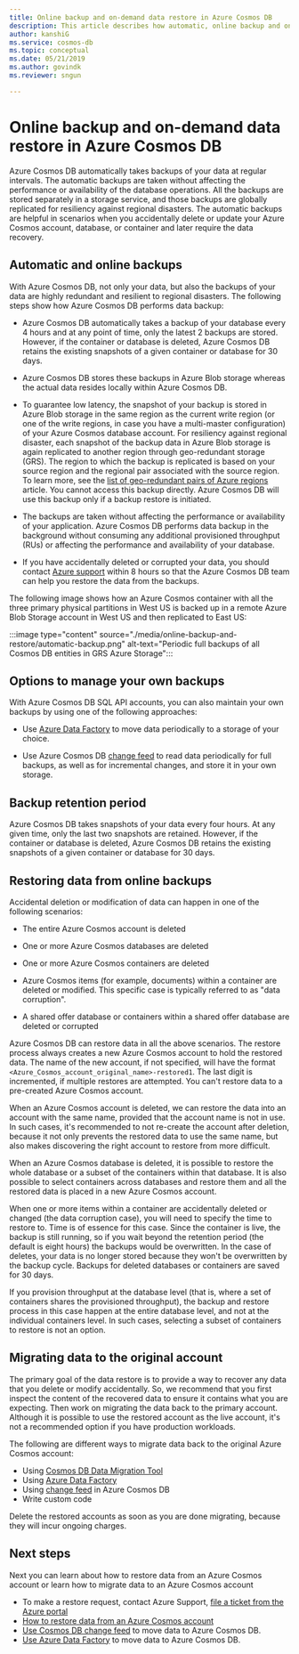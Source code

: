 ```yaml
---
title: Online backup and on-demand data restore in Azure Cosmos DB
description: This article describes how automatic, online backup and on-demand data restore works in Azure Cosmos DB.
author: kanshiG
ms.service: cosmos-db
ms.topic: conceptual
ms.date: 05/21/2019
ms.author: govindk
ms.reviewer: sngun

---
```


# Online backup and on-demand data restore in Azure Cosmos DB

Azure Cosmos DB automatically takes backups of your data at regular intervals. The automatic backups are taken without affecting the performance or availability of the database operations. All the backups are stored separately in a storage service, and those backups are globally replicated for resiliency against regional disasters. The automatic backups are helpful in scenarios when you accidentally delete or update your Azure Cosmos account, database, or container and later require the data recovery.

## Automatic and online backups

With Azure Cosmos DB, not only your data, but also the backups of your data are highly redundant and resilient to regional disasters. The following steps show how Azure Cosmos DB performs data backup:

* Azure Cosmos DB automatically takes a backup of your database every 4 hours and at any point of time, only the latest 2 backups are stored. However, if the container or database is deleted, Azure Cosmos DB retains the existing snapshots of a given container or database for 30 days.

* Azure Cosmos DB stores these backups in Azure Blob storage whereas the actual data resides locally within Azure Cosmos DB.

*  To guarantee low latency, the snapshot of your backup is stored in Azure Blob storage in the same region as the current write region (or one of the write regions, in case you have a multi-master configuration) of your Azure Cosmos database account. For resiliency against regional disaster, each snapshot of the backup data in Azure Blob storage is again replicated to another region through geo-redundant storage (GRS). The region to which the backup is replicated is based on your source region and the regional pair associated with the source region. To learn more, see the [list of geo-redundant pairs of Azure regions](../best-practices-availability-paired-regions.md) article. You cannot access this backup directly. Azure Cosmos DB will use this backup only if a backup restore is initiated.

* The backups are taken without affecting the performance or availability of your application. Azure Cosmos DB performs data backup in the background without consuming any additional provisioned throughput (RUs) or affecting the performance and availability of your database.

* If you have accidentally deleted or corrupted your data, you should contact [Azure support](https://azure.microsoft.com/support/options/) within 8 hours so that the Azure Cosmos DB team can help you restore the data from the backups.

The following image shows how an Azure Cosmos container with all the three primary physical partitions in West US is backed up in a remote Azure Blob Storage account in West US and then replicated to East US:

:::image type="content" source="./media/online-backup-and-restore/automatic-backup.png" alt-text="Periodic full backups of all Cosmos DB entities in GRS Azure Storage":::

## Options to manage your own backups

With Azure Cosmos DB SQL API accounts, you can also maintain your own backups by using one of the following approaches:

* Use [Azure Data Factory](../data-factory/connector-azure-cosmos-db.md) to move data periodically to a storage of your choice.

* Use Azure Cosmos DB [change feed](change-feed.md) to read data periodically for full backups, as well as for incremental changes, and store it in your own storage.

## Backup retention period

Azure Cosmos DB takes snapshots of your data every four hours. At any given time, only the last two snapshots are retained. However, if the container or database is deleted, Azure Cosmos DB retains the existing snapshots of a given container or database for 30 days.

## Restoring data from online backups

Accidental deletion or modification of data can happen in one of the following scenarios:  

* The entire Azure Cosmos account is deleted

* One or more Azure Cosmos databases are deleted

* One or more Azure Cosmos containers are deleted

* Azure Cosmos items (for example, documents) within a container are deleted or modified. This specific case is typically referred to as "data corruption".

* A shared offer database or containers within a shared offer database are deleted or corrupted

Azure Cosmos DB can restore data in all the above scenarios. The restore process always creates a new Azure Cosmos account to hold the restored data. The name of the new account, if not specified, will have the format `<Azure_Cosmos_account_original_name>-restored1`. The last digit is incremented, if multiple restores are attempted. You can't restore data to a pre-created Azure Cosmos account.

When an Azure Cosmos account is deleted, we can restore the data into an account with the same name, provided that the account name is not in use. In such cases, it's recommended to not re-create the account after deletion, because it not only prevents the restored data to use the same name, but also makes discovering the right account to restore from more difficult. 

When an Azure Cosmos database is deleted, it is possible to restore the whole database or a subset of the containers within that database. It is also possible to select containers across databases and restore them and all the restored data is placed in a new Azure Cosmos account.

When one or more items within a container are accidentally deleted or changed (the data corruption case), you will need to specify the time to restore to. Time is of essence for this case. Since the container is live, the backup is still running, so if you wait beyond the retention period (the default is eight hours) the backups would be overwritten. In the case of deletes, your data is no longer stored because they won't be overwritten by the backup cycle. Backups for deleted databases or containers are saved for 30 days.

If you provision throughput at the database level (that is, where a set of containers shares the provisioned throughput), the backup and restore process in this case happen at the entire database level, and not at the individual containers level. In such cases, selecting a subset of containers to restore is not an option.

## Migrating data to the original account

The primary goal of the data restore is to provide a way to recover any data that you delete or modify accidentally. So, we recommend that you first inspect the content of the recovered data to ensure it contains what you are expecting. Then work on migrating the data back to the primary account. Although it is possible to use the restored account as the live account, it's not a recommended option if you have production workloads.  

The following are different ways to migrate data back to the original Azure Cosmos account:

* Using [Cosmos DB Data Migration Tool](import-data.md)
* Using [Azure Data Factory]( ../data-factory/connector-azure-cosmos-db.md)
* Using [change feed](change-feed.md) in Azure Cosmos DB 
* Write custom code

Delete the restored accounts as soon as you are done migrating, because they will incur ongoing charges.

## Next steps

Next you can learn about how to restore data from an Azure Cosmos account or learn how to migrate data to an Azure Cosmos account

* To make a restore request, contact Azure Support, [file a ticket from the Azure portal](https://portal.azure.com/?#blade/Microsoft_Azure_Support/HelpAndSupportBlade)
* [How to restore data from an Azure Cosmos account](how-to-backup-and-restore.md)
* [Use Cosmos DB change feed](change-feed.md) to move data to Azure Cosmos DB.
* [Use Azure Data Factory](../data-factory/connector-azure-cosmos-db.md) to move data to Azure Cosmos DB.

